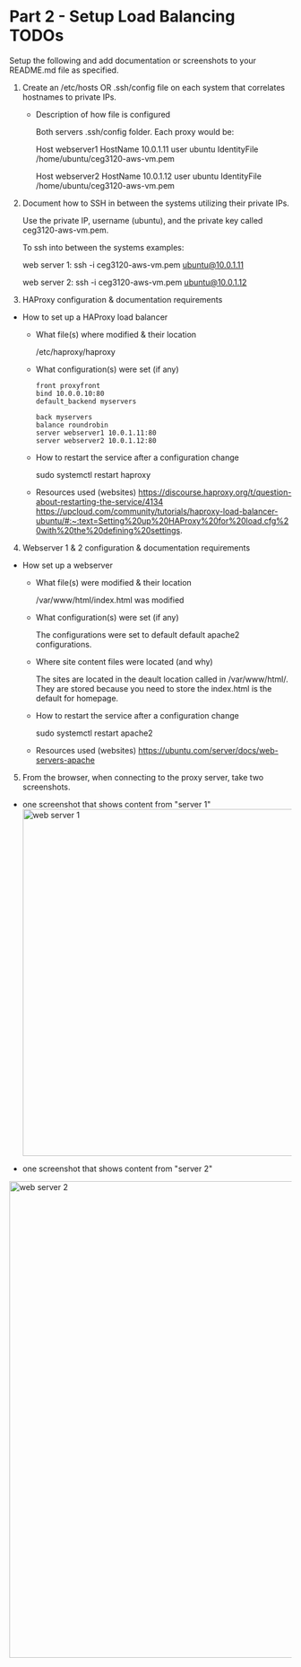 # Part 2 - Setup Load Balancing TODOs
Setup the following and add documentation or screenshots to your README.md file as specified.

1. Create an /etc/hosts OR .ssh/config file on each system that correlates hostnames to private IPs.
    - Description of how file is configured
    
      Both servers .ssh/config folder. Each proxy would be:
      
        Host webserver1
        HostName 10.0.1.11
        user ubuntu
        IdentityFile /home/ubuntu/ceg3120-aws-vm.pem

        Host webserver2
        HostName 10.0.1.12
        user ubuntu
        IdentityFile /home/ubuntu/ceg3120-aws-vm.pem

2. Document how to SSH in between the systems utilizing their private IPs.

    Use the private IP, username (ubuntu), and the private key called ceg3120-aws-vm.pem.
    
    To ssh into between the systems examples:
    
    web server 1: ssh -i ceg3120-aws-vm.pem ubuntu@10.0.1.11
    
    web server 2: ssh -i ceg3120-aws-vm.pem ubuntu@10.0.1.12


3. HAProxy configuration & documentation requirements
- How to set up a HAProxy load balancer
  - What file(s) where modified & their location
  
    /etc/haproxy/haproxy
    
  - What configuration(s) were set (if any)
  
        front proxyfront
        bind 10.0.0.10:80
        default_backend myservers

        back myservers
        balance roundrobin
        server webserver1 10.0.1.11:80
        server webserver2 10.0.1.12:80
 
 
  - How to restart the service after a configuration change
  
    sudo systemctl restart haproxy
    
  - Resources used (websites)
    https://discourse.haproxy.org/t/question-about-restarting-the-service/4134
    https://upcloud.com/community/tutorials/haproxy-load-balancer-ubuntu/#:~:text=Setting%20up%20HAProxy%20for%20load,cfg%20with%20the%20defining%20settings.


4. Webserver 1 & 2 configuration & documentation requirements
- How set up a webserver
  - What file(s) were modified & their location
  
    /var/www/html/index.html was modified
    
  - What configuration(s) were set (if any)
  
     The configurations were set to default default apache2 configurations.
     
  - Where site content files were located (and why)
  
    The sites are located in the deault location called in /var/www/html/. 
    They are stored because you need to store the index.html is the default for homepage.
 
  - How to restart the service after a configuration change
  
    sudo systemctl restart apache2
    
  - Resources used (websites)
    https://ubuntu.com/server/docs/web-servers-apache
    
5. From the browser, when connecting to the proxy server, take two screenshots.
  - one screenshot that shows content from "server 1"
    <img width="618" alt="web server 1" src="https://user-images.githubusercontent.com/56359938/158195600-6f66c2f2-425b-4cd3-a02c-48661b78b106.png">


  - one screenshot that shows content from "server 2"
  <img width="849" alt="web server 2" src="https://user-images.githubusercontent.com/56359938/158195639-ae06e23a-c486-41e7-ada7-c809368869f9.png">



